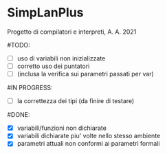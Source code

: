 # SimpLanPlus
Progetto di compilatori e interpreti, A. A. 2021

#TODO: 
   - [ ] uso di variabili non inizializzate
   - [ ] corretto uso dei puntatori
   - [ ] (inclusa la verifica sui parametri passati per var)
   
#IN PROGRESS: 
   - [ ] la correttezza dei tipi (da finire di testare) 
    
#DONE: 
   - [X] variabili/funzioni non dichiarate
   - [x] variabili dichiarate piu' volte nello stesso ambiente 
   - [x] parametri attuali non conformi ai parametri formali 
